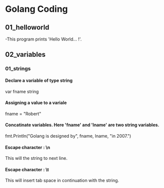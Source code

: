 # Golang Coding

## 01_helloworld
-This program prints 'Hello World... !'.

## 02_variables
### 01_strings
#### Declare a variable of type string
var fname string
#### Assigning a value to a variale
fname = "Robert"
#### Concatinate variables. Here 'fname' and 'lname' are two string variables.
fmt.Println("Golang is designed by", fname, lname, "in 2007.")
#### Escape character : \n
This will the string to next line.
#### Escape character : \t
This will insert tab space in continuation with the string.

